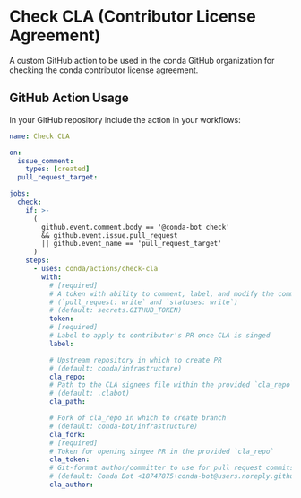 # Check CLA (Contributor License Agreement)

A custom GitHub action to be used in the conda GitHub organization for checking the
conda contributor license agreement.

## GitHub Action Usage

In your GitHub repository include the action in your workflows:

```yaml
name: Check CLA

on:
  issue_comment:
    types: [created]
  pull_request_target:

jobs:
  check:
    if: >-
      (
        github.event.comment.body == '@conda-bot check'
        && github.event.issue.pull_request
        || github.event_name == 'pull_request_target'
      )
    steps:
      - uses: conda/actions/check-cla
        with:
          # [required]
          # A token with ability to comment, label, and modify the commit status
          # (`pull_request: write` and `statuses: write`)
          # (default: secrets.GITHUB_TOKEN)
          token:
          # [required]
          # Label to apply to contributor's PR once CLA is singed
          label:

          # Upstream repository in which to create PR
          # (default: conda/infrastructure)
          cla_repo:
          # Path to the CLA signees file within the provided `cla_repo`
          # (default: .clabot)
          cla_path:

          # Fork of cla_repo in which to create branch
          # (default: conda-bot/infrastructure)
          cla_fork:
          # [required]
          # Token for opening singee PR in the provided `cla_repo`
          cla_token:
          # Git-format author/committer to use for pull request commits
          # (default: Conda Bot <18747875+conda-bot@users.noreply.github.com>)
          cla_author:
```
